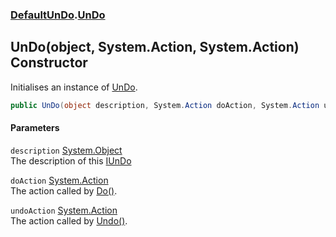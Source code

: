 ### [DefaultUnDo](./DefaultUnDo.md 'DefaultUnDo').[UnDo](./DefaultUnDo-UnDo.md 'DefaultUnDo.UnDo')
## UnDo(object, System.Action, System.Action) Constructor
Initialises an instance of [UnDo](./DefaultUnDo-UnDo.md 'DefaultUnDo.UnDo').  
```csharp
public UnDo(object description, System.Action doAction, System.Action undoAction);
```
#### Parameters
<a name='DefaultUnDo-UnDo-UnDo(object_System-Action_System-Action)-description'></a>
`description` [System.Object](https://docs.microsoft.com/en-us/dotnet/api/System.Object 'System.Object')  
The description of this [IUnDo](./DefaultUnDo-IUnDo.md 'DefaultUnDo.IUnDo')  
  
<a name='DefaultUnDo-UnDo-UnDo(object_System-Action_System-Action)-doAction'></a>
`doAction` [System.Action](https://docs.microsoft.com/en-us/dotnet/api/System.Action 'System.Action')  
The action called by [Do()](./DefaultUnDo-IUnDo-Do().md 'DefaultUnDo.IUnDo.Do()').  
  
<a name='DefaultUnDo-UnDo-UnDo(object_System-Action_System-Action)-undoAction'></a>
`undoAction` [System.Action](https://docs.microsoft.com/en-us/dotnet/api/System.Action 'System.Action')  
The action called by [Undo()](./DefaultUnDo-IUnDo-Undo().md 'DefaultUnDo.IUnDo.Undo()').  
  
